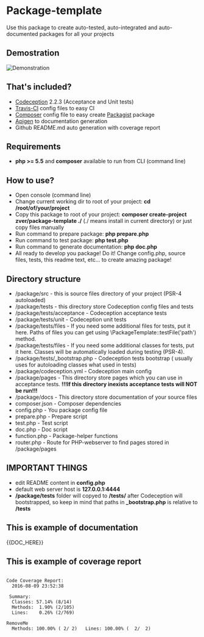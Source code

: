     
# Package-template

Use this package to create auto-tested, auto-integrated and auto-documented packages for all your projects

## Demostration

![Demonstration](https://github.com/s4urp8n/package-template/raw/master/package/tests/files/demo.gif)

## That's included?

* [Codeception](http://codeception.com/) 2.2.3 (Acceptance and Unit tests) 
* [Travis-CI](https://travis-ci.org/) config files to easy CI 
* [Composer](https://getcomposer.org/) config file to easy create [Packagist](https://packagist.org/) package 
* [Apigen](http://www.apigen.org/) to documentation generation 
* Github README.md auto generation with coverage report

## Requirements

* **php >= 5.5** and **composer** available to run from CLI (command line)

## How to use?

* Open console (command line) 
* Change current working dir to root of your project: **cd /root/of/your/project**
* Copy this package to root of your project: **composer create-project zver/package-template ./** (./ means install in current directory) or just copy files manually
* Run command to prepare package: **php prepare.php**
* Run command to test package: **php test.php**
* Run command to generate documentation: **php doc.php**
* All ready to develop you package! Do it! Change config.php, source files, tests, this readme text, etc... to create amazing package!

## Directory structure

* /package/src - this is source files directory of your project (PSR-4 autoloaded)
* /package/tests - this directory store Codeception config files and tests
* /package/tests/acceptance - Codeception acceptance tests
* /package/tests/unit - Codeception unit tests
* /package/tests/files - If you need some additional files for tests, put it here. Paths of files you can get using \PackageTemplate::testFile('path') method.
* /package/tests/files - If you need some additional classes for tests, put it here. Classes will be automatically loaded during testing (PSR-4).  
* /package/tests/_bootstrap.php - Codeception tests bootstrap ( usually uses for autoloading classes what used in tests)
* /package/codeception.yml - Codeception main config
* /package/pages - This directory store pages which you can use in acceptance tests. **!!!If this directory inexists acceptance tests will NOT be run!!!**
* /package/docs - This directory store documentation of your source files 
* composer.json - Composer dependencies 
* config.php - You package config file 
* prepare.php - Prepare script 
* test.php - Test script 
* doc.php - Doc script 
* function.php - Package-helper functions
* router.php - Route for PHP-webserver to find pages stored in /package/pages

## IMPORTANT THINGS

* edit README content in **config.php**
* default web server host is **127.0.0.1:4444**
* **/package/tests** folder will copyed to **/tests/** after Codeception will bootstrapped, so keep in mind that paths in **_bootstrap.php** is relative to **/tests**  

## This is example of documentation

{{DOC_HERE}}

## This is example of coverage report

```

Code Coverage Report:    
  2016-08-09 23:52:38    
                         
 Summary:                
  Classes: 57.14% (8/14) 
  Methods:  1.90% (2/105)
  Lines:    0.26% (2/769)

RemoveMe
  Methods: 100.00% ( 2/ 2)   Lines: 100.00% (  2/  2)
```
